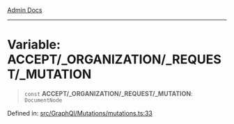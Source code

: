 [Admin Docs](/)

***

# Variable: ACCEPT/_ORGANIZATION/_REQUEST/_MUTATION

> `const` **ACCEPT/_ORGANIZATION/_REQUEST/_MUTATION**: `DocumentNode`

Defined in: [src/GraphQl/Mutations/mutations.ts:33](https://github.com/PalisadoesFoundation/talawa-admin/blob/main/src/GraphQl/Mutations/mutations.ts#L33)

